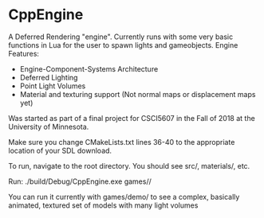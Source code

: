 # CppEngine

A Deferred Rendering "engine". Currently runs with some very basic functions in Lua for the user to spawn lights and gameobjects.
Engine Features:
- Engine-Component-Systems Architecture
- Deferred Lighting
- Point Light Volumes
- Material and texturing support (Not normal maps or displacement maps yet)

Was started as part of a final project for CSCI5607 in the Fall of 2018 at the University of Minnesota.


Make sure you change CMakeLists.txt lines 36-40 to the appropriate location of your SDL download.


To run, navigate to the root directory. You should see src/, materials/, etc.

Run: ./build/Debug/CppEngine.exe games/<gameFolder>/

You can run it currently with games/demo/ to see a complex, basically animated, textured set of models with many light volumes
